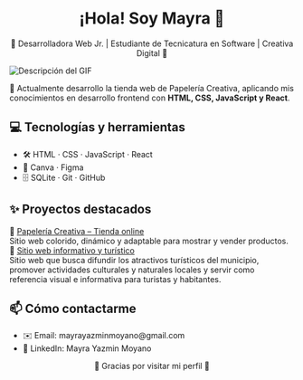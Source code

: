 <h1 align="center">¡Hola! Soy Mayra 👋</h1>
<p align="center">🌸 Desarrolladora Web Jr. | Estudiante de Tecnicatura en Software | Creativa Digital 🌸</p>

<img src="portada.gif" alt="Descripción del GIF">

🚀 Actualmente desarrollo la tienda web de Papelería Creativa, aplicando mis conocimientos en desarrollo frontend con **HTML, CSS, JavaScript y React**.

<h2>💻 Tecnologías y herramientas</h2>
<ul>
    <li>🛠️ HTML · CSS · JavaScript · React</li>
    <li>🎨 Canva · Figma</li>
    <li>🗄️ SQLite · Git · GitHub</li>
</ul>

<h2>✨ Proyectos destacados</h2>

📌 [Papelería Creativa – Tienda online](https://mayramoy.github.io/Papeleria/)  
Sitio web colorido, dinámico y adaptable para mostrar y vender productos.
📌 [Sitio web informativo y turístico](https://mayramoy.github.io/Serrezuela/)  
Sitio web que busca difundir los atractivos turísticos del municipio, promover actividades culturales y naturales locales y servir como referencia visual e informativa para turistas y habitantes.

<h2>📫 Cómo contactarme</h2>
<ul>
 <li>✉️ Email: mayrayazminmoyano@gmail.com</li>
 <li>💼 LinkedIn: Mayra Yazmin Moyano</li>
</ul>

<p align="center">🌟 Gracias por visitar mi perfil 🌟</p>
